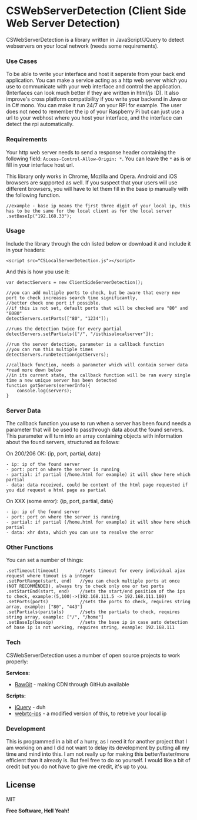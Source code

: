 # CSWebServerDetection (Client Side Web Server Detection)

CSWebServerDetection is a library written in JavaScript/JQuery to detect webservers on your local network (needs some requirements).  

### Use Cases
To be able to write your interface and host it seperate from your back end application. You can make a service acting as a http web server which you use to communicate with your web interface and control the application. (Interfaces can look much better if they are written in html/js :D). It also improve's cross platform compatibility if you write your backend in Java or in C# mono. You can make it run 24/7 on your RPI for example. The user does not need to remember the ip of your Raspberry Pi but can just use a url to your webhost where you host your interface, and the interface can detect the rpi automatically. 

### Requirements
Your http web server needs to send a response header containing the following field: `Access-Control-Allow-Origin: *`. You can leave the `*` as is or fill in your interface host url. 

This library only works in Chrome, Mozilla and Opera. Android and iOS browsers are supported as well. If you suspect that your users will use different browsers, you will have to let them fill in the base ip manually with the following function. 

    //example - base ip means the first three digit of your local ip, this has to be the same for the local client as for the local server
    .setBaseIp("192.168.33");

### Usage
Include the library through the cdn listed below or download it and include it in your headers:

    <script src="CSLocalServerDetection.js"></script>

And this is how you use it:
  
    var detectServers = new ClientSideServerDetection();
    
    //you can add multiple ports to check, but be aware that every new port to check increases search time significantly,
    //better check one port if possible.
    //if this is not set, default ports that will be checked are "80" and "8080"
    detectServers.setPorts(["80", "1234"]);
    
    //runs the detection twice for every partial
    detectServers.setPartials(["/", "/isthisalocalserver"]);
    
    //run the server detection, parameter is a callback function
    //you can run this multiple times
    detectServers.runDetection(gotServers);
    
    //callback function, needs a parameter which will contain server data *read more down below
    //in its current state, the callback function will be ran every single time a new unique server has been detected
    function gotServers(serverInfo){
        console.log(servers);
    }
   
   
   
### Server Data
The callback function you use to run when a server has been found needs a parameter that will be used to passthrough data about the found servers.
This parameter will turn into an array containing objects with information about the found servers, structured as follows:

On 200/206 OK:  {ip, port, partial, data}

    - ip: ip of the found server
    - port: port on where the server is running
    - partial: if partial (/home.html for example) it will show here which partial
    - data: data received, could be content of the html page requested if you did request a html page as partial

On XXX (some error): {ip, port, partial, data}

    - ip: ip of the found server
    - port: port on where the server is running
    - partial: if partial (/home.html for example) it will show here which partial
    - data: xhr data, which you can use to resolve the error
    
### Other Functions
You can set a number of things:
 
    .setTimeout(timeout)        //sets timeout for every individual ajax request where timout is a integer
    .setPortRange(start, end)   //you can check multiple ports at once (NOT RECOMMENDED), always try to check only one or two ports
    .setStartEnd(start, end)    //sets the start/end position of the ips to check, example:(5,100)->(192.168.111.5 -> 192.168.111.100)
    .setPorts(ports)            //sets the ports to check, requires string array, example: ["80", "443"]
    .setPartials(paritals)      //sets the partials to check, requires string array, example: ["/", "/home"]
    .setBaseIp(baseip)          //sets the base ip in case auto detection of base ip is not working, requires string, example: 192.168.111

### Tech

CSWebServerDetection uses a number of open source projects to work properly:

**Services:**
* [RawGit](https://rawgit.com/) - making CDN through GitHub available

**Scripts:**
* [jQuery](https://jquery.com/) - duh
* [webrtc-ips](https://github.com/diafygi/webrtc-ips) - a modified version of this, to retreive your local ip

### Development
This is programmed in a bit of a hurry, as I need it for another project that I am working on and I did not want to delay its development by putting all my time and mind into this. I am not really up for making this better/faster/more efficient than it already is. But feel free to do so yourself. I would like a bit of credit but you do not have to give me credit, it's up to you.

License
----

MIT


**Free Software, Hell Yeah!**
